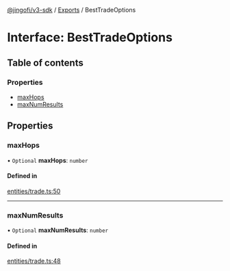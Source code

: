 [@jingofi/v3-sdk](../README.md) / [Exports](../modules.md) / BestTradeOptions

# Interface: BestTradeOptions

## Table of contents

### Properties

- [maxHops](BestTradeOptions.md#maxhops)
- [maxNumResults](BestTradeOptions.md#maxnumresults)

## Properties

### maxHops

• `Optional` **maxHops**: `number`

#### Defined in

[entities/trade.ts:50](https://github.com/Jingo-Finance/v3-sdk/blob/08a7c05/src/entities/trade.ts#L50)

___

### maxNumResults

• `Optional` **maxNumResults**: `number`

#### Defined in

[entities/trade.ts:48](https://github.com/Jingo-Finance/v3-sdk/blob/08a7c05/src/entities/trade.ts#L48)

